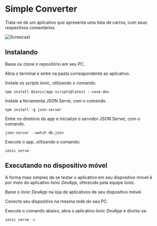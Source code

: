 # Simple Converter

Trata-se de um aplicativo que apresenta uma lista de carros, com seus respectivos comentários.

![Screecast](https://github.com/pauloafpjunior/myCars/blob/master/Peek%2001-11-2018%2016-12.gif?raw=true)

## Instalando

Baixe ou clone o repositório em seu PC.

Abra o terminal e entre na pasta correspondente ao aplicativo.

Instale os *scripts Ionic*, utilizando o comando.

`npm install @ionic/app-scripts@latest --save-dev`

Instale a ferramenta JSON Serve, com o comando.

`npm install -g json-server`

Entre no diretório do app e inicialize o servidor JSON Server, com o comando.

`json-server --watch db.json`

Execute o app, utilizando o comando:

`ionic serve`

## Executando no dispositivo móvel

A forma mais simples de se testar o aplicativo em seu dispositivo móvel é por meio do aplicativo *Ionic DevApp*, oferecido pela equipe *Ionic*.

Baixe o *Ionic DevApp* na loja de aplicativos de seu dispositivo móvel.

Conecte seu dispositivo na mesma rede do seu PC.

Execute o comando abaixo, abra o aplicativo *Ionic DevApp* e divirta-se.

`ionic serve -c`
